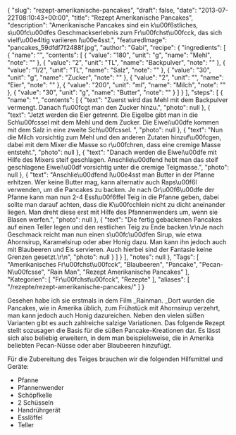 {
    "slug": "rezept-amerikanische-pancakes",
    "draft": false,
    "date": "2013-07-22T08:10:43+00:00",
    "title": "Rezept Amerikanische Pancakes",
    "description": "Amerikanische Pancakes sind ein k\u00f6stliches, s\u00fc\u00dfes Geschmackserlebnis zum Fr\u00fchst\u00fcck, das sich vielf\u00e4ltig variieren l\u00e4sst.",
    "featuredImage": "pancakes_59dfdf7f2488f.jpg",
    "author": "Gabi",
    "recipe": {
        "ingredients": [
            {
                "name": "",
                "contents": [
                    {
                        "value": "180",
                        "unit": "g",
                        "name": "Mehl",
                        "note": ""
                    },
                    {
                        "value": "2",
                        "unit": "TL",
                        "name": "Backpulver",
                        "note": ""
                    },
                    {
                        "value": "1\/2",
                        "unit": "TL",
                        "name": "Salz",
                        "note": ""
                    },
                    {
                        "value": "30",
                        "unit": "g",
                        "name": "Zucker",
                        "note": ""
                    },
                    {
                        "value": "2",
                        "unit": "",
                        "name": "Eier",
                        "note": ""
                    },
                    {
                        "value": "200",
                        "unit": "ml",
                        "name": "Milch",
                        "note": ""
                    },
                    {
                        "value": "30",
                        "unit": "g",
                        "name": "Butter",
                        "note": ""
                    }
                ]
            }
        ],
        "steps": [
            {
                "name": "",
                "contents": [
                    {
                        "text": "Zuerst wird das Mehl mit dem Backpulver vermengt. Danach f\u00fcgt man den Zucker hinzu.",
                        "photo": null
                    },
                    {
                        "text": "Jetzt werden die Eier getrennt. Die Eigelbe gibt man in die Sch\u00fcssel mit dem Mehl und dem Zucker. Die Eiwei\u00dfe kommen mit dem Salz in eine zweite Sch\u00fcssel. ",
                        "photo": null
                    },
                    {
                        "text": "Nun die Milch vorsichtig zum Mehl und den anderen Zutaten hinzuf\u00fcgen, dabei mit dem Mixer die Masse so r\u00fchren, dass eine cremige Masse entsteht.",
                        "photo": null
                    },
                    {
                        "text": "Danach werden die Eiwei\u00dfe mit Hilfe des Mixers steif geschlagen. Anschlie\u00dfend hebt man das steif geschlagene Eiwei\u00df vorsichtig unter die cremige Teigmasse.",
                        "photo": null
                    },
                    {
                        "text": "Anschlie\u00dfend l\u00e4sst man Butter in der Pfanne erhitzen. Wer keine Butter mag, kann alternativ auch Raps\u00f6l verwenden, um die Pancakes zu backen. Je nach Gr\u00f6\u00dfe der Pfanne kann man nun 2-4 Essl\u00f6ffel Teig in die Pfanne geben, dabei sollte man darauf achten, dass die K\u00fcchlein nicht zu dicht aneinander liegen. Man dreht diese erst mit Hilfe des Pfannenwenders um, wenn sie Blasen werfen.",
                        "photo": null
                    },
                    {
                        "text": "Die fertig gebackenen Pancakes auf einen Teller legen und den restlichen Teig zu Ende backen.\r\nJe nach Geschmack reicht man nun einen s\u00fc\u00dfen Sirup, wie etwa Ahornsirup, Karamelsirup oder aber Honig dazu. Man kann ihn jedoch auch mit Blaubeeren und Eis servieren. Auch hierbei sind der Fantasie keine Grenzen gesetzt.\r\n",
                        "photo": null
                    }
                ]
            }
        ],
        "notes": null
    },
    "Tags": [
        "Amerikanisches Fr\u00fchst\u00fcck",
        "Blaubeeren",
        "Pancake",
        "Pecan-N\u00fcsse",
        "Rain Man",
        "Rezept Amerikanische Pancakes"
    ],
    "Kategorien": [
        "Fr\u00fchst\u00fcck",
        "Rezepte"
    ],
    "aliases": [
        "\/rezepte\/rezept-amerikanische-pancakes\/"
    ]
}

Gesehen habe ich sie erstmals in dem Film _Rainman. _Dort wurden die Pancakes, wie in Amerika üblich, zum Frühstück mit Ahornsirup verzehrt, man kann jedoch auch Honig dazureichen. Neben den vielen süßen Varianten gibt es auch zahlreiche salzige Variationen. Das folgende Rezept stellt sozusagen die Basis für die süßen Pancake-Kreationen dar. Es lässt sich also beliebig erweitern, in dem man beispielsweise, die in Amerika beliebten Pecan-Nüsse oder aber Blaubeeren hinzufügt.

Für die Zubereitung des Teiges brauchen wir die folgenden Hilfsmittel und Geräte:

 * <span style="line-height: 15px;">Pfanne</span>
 * Pfannenwender
 * Schöpfkelle
 * 2 Schüsseln
 * Handrührgerät
 * Esslöffel
 * Teller